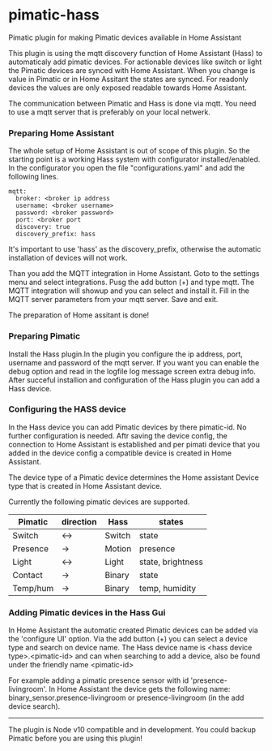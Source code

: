# pimatic-hass
Pimatic plugin for making Pimatic devices available in Home Assistant

This plugin is using the mqtt discovery function of Home Assistant (Hass) to automaticaly add pimatic devices.
For actionable devices like switch or light the Pimatic devices are synced with Home Assistant. When you change is value in Pimatic or in Home Assitant the states are synced. For readonly devices the values are only exposed readable towards Home Assistant. 

The communication between Pimatic and Hass is done via mqtt. You need to use a mqtt server that is preferably on your local netwerk.

### Preparing Home Assistant
The whole setup of Home Assistant is out of scope of this plugin. So the starting point is a working Hass system with configurator installed/enabled.
In the configurator you open the file "configurations.yaml" and add the following lines.

```
mqtt:
  broker: <broker ip address
  username: <broker username>
  password: <broker password>
  port: <broker port
  discovery: true
  discovery_prefix: hass

```
It's important to use 'hass' as the discovery_prefix, otherwise the automatic installation of devices will not work.

Than you add the MQTT integration in Home Assistant.
Goto to the settings menu and select integrations. Pusg the add button (+) and type mqtt. 
The MQTT integration will showup and you can select and install it.
Fill in the MQTT server parameters from your mqtt server. Save and exit.

The preparation of Home assitant is done! 

### Preparing Pimatic
Install the Hass plugin.In the plugin you configure the ip address, port, username and password of the mqtt server.
If you want you can enable the debug option and read in the logfile log message screen extra debug info.
After succeful installion and configuration of the Hass plugin you can add a Hass device.

### Configuring the HASS device

In the Hass device you can add Pimatic devices by there pimatic-id. No further configuration is needed.
Aftr saving the device config, the connection to Home Assistant is established and per pimati device that you added in the device config a compatible device is created in Home Assistant.

The device type of a Pimatic device determines the Home assistant Device type that is created in Home Assistant device.

Currently the following pimatic devices are supported.

|Pimatic  |direction| Hass     | states            |
|---------|---------|----------|-------------------|
|Switch   |   <->   | Switch   | state             |
|Presence |    ->   | Motion   | presence          |
|Light    |   <->   | Light    | state, brightness |
|Contact  |    ->   | Binary   | state             |
|Temp/hum |    ->   | Binary   | temp, humidity    |

### Adding Pimatic devices in the Hass Gui
In Home Assistant the automatic created Pimatic devices can be added via the 'configure UI' option. 
Via the add button (+) you can select a device type and search on device name. 
The Hass device name is \<hass device type\>.\<pimatic-id\> and can when searching to add a device, also be found under the friendly name \<pimatic-id\> 
	
For example adding a pimatic presence sensor with id 'presence-livingroom'. In Home Assistant the device gets the following name: binary_sensor.presence-livingroom or presence-livingroom (in the add device search).


---
The plugin is Node v10 compatible and in development. You could backup Pimatic before you are using this plugin!

